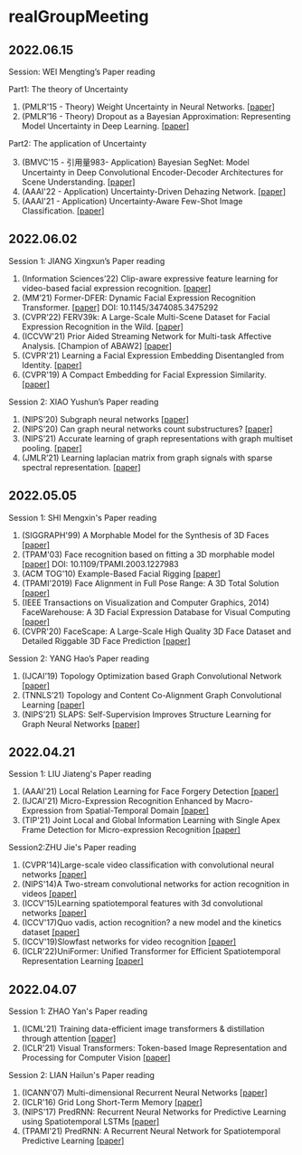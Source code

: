 # realGroupMeeting

## 2022.06.15
Session: WEI Mengting’s Paper reading


Part1: The theory of Uncertainty
1. (PMLR'15 - Theory) Weight Uncertainty in Neural Networks. [[paper]](http://proceedings.mlr.press/v37/blundell15.pdf)
2. (PMLR’16 - Theory) Dropout as a Bayesian Approximation: Representing Model Uncertainty in Deep Learning. [[paper]](http://proceedings.mlr.press/v48/gal16.pdf)


Part2: The application of Uncertainty


3. (BMVC'15 - 引用量983- Application) Bayesian SegNet: Model Uncertainty in Deep Convolutional Encoder-Decoder Architectures for Scene Understanding. [[paper]](https://arxiv.org/pdf/1511.02680.pdf?source=post_page---------------------------)
4. (AAAI'22 - Application) Uncertainty-Driven Dehazing Network. [[paper]](https://www.aaai.org/AAAI22Papers/AAAI-2838.HongM.pdf)
5. (AAAI'21 - Application) Uncertainty-Aware Few-Shot Image Classification. [[paper]](https://arxiv.org/pdf/2010.04525.pdf)

## 2022.06.02
Session 1: JIANG Xingxun’s Paper reading

1. (Information Sciences’22) Clip-aware expressive feature learning for video-based facial expression recognition. [[paper]](https://cvlab-liuyuanyuan.github.io/pdf/journalpaper/Clip-aware%20Expressive%20Feature%20Learning%20for%20Video-based%20Facial%20Expression.pdf)
2. (MM’21) Former-DFER: Dynamic Facial Expression Recognition Transformer. [[paper]](https://dl.acm.org/doi/abs/10.1145/3474085.3475292) DOI: 10.1145/3474085.3475292
3. (CVPR’22) FERV39k: A Large-Scale Multi-Scene Dataset for Facial Expression Recognition in the Wild. [[paper]](https://arxiv.org/pdf/2203.09463.pdf)
4. (ICCVW'21) Prior Aided Streaming Network for Multi-task Affective Analysis. [Champion of ABAW2] [[paper]](https://openaccess.thecvf.com/content/ICCV2021W/ABAW/papers/Zhang_Prior_Aided_Streaming_Network_for_Multi-Task_Affective_Analysis_ICCVW_2021_paper.pdf)
5. (CVPR'21) Learning a Facial Expression Embedding Disentangled from Identity. [[paper]](https://openaccess.thecvf.com/content/CVPR2021/papers/Zhang_Learning_a_Facial_Expression_Embedding_Disentangled_From_Identity_CVPR_2021_paper.pdf)
6. (CVPR'19) A Compact Embedding for Facial Expression Similarity. [[paper]](https://openaccess.thecvf.com/content_CVPR_2019/papers/Vemulapalli_A_Compact_Embedding_for_Facial_Expression_Similarity_CVPR_2019_paper.pdf)

Session 2: XIAO Yushun’s Paper reading

1. (NIPS’20) Subgraph neural networks [[paper]](https://proceedings.neurips.cc/paper/2020/file/5bca8566db79f3788be9efd96c9ed70d-Paper.pdf)
2. (NIPS’20) Can graph neural networks count substructures? [[paper]](https://proceedings.neurips.cc/paper/2020/file/75877cb75154206c4e65e76b88a12712-Paper.pdf)
3. (NIPS’21) Accurate learning of graph representations with graph multiset pooling. [[paper]](https://arxiv.org/pdf/2102.11533)
4. (JMLR’21) Learning laplacian matrix from graph signals with sparse spectral representation.  [[paper]](https://www.jmlr.org/papers/volume22/19-944/19-944.pdf)

## 2022.05.05
Session 1: SHI Mengxin's Paper reading 

1. (SIGGRAPH'99) A Morphable Model for the Synthesis of 3D Faces [[paper]](https://dl.acm.org/doi/pdf/10.1145/311535.311556)
2. (TPAM'03) Face recognition based on fitting a 3D morphable model [[paper]](https://ieeexplore.ieee.org/abstract/document/1227983) DOI: 10.1109/TPAMI.2003.1227983 
3. (ACM TOG'10) Example-Based Facial Rigging [[paper]](https://infoscience.epfl.ch/record/149375/files/siggraph2010EBFR.pdf)
4. (TPAMI'2019) Face Alignment in Full Pose Range: A 3D Total Solution [[paper]](https://arxiv.org/pdf/1804.01005)
5. (IEEE Transactions on Visualization and Computer Graphics, 2014) FaceWarehouse: A 3D Facial Expression Database for Visual Computing [[paper]](http://kunzhou.net/2012/facewarehouse-tr.pdf)
6. (CVPR'20) FaceScape: A Large-Scale High Quality 3D Face Dataset and Detailed Riggable 3D Face Prediction [[paper]](https://openaccess.thecvf.com/content_CVPR_2020/papers/Yang_FaceScape_A_Large-Scale_High_Quality_3D_Face_Dataset_and_Detailed_CVPR_2020_paper.pdf)

Session 2: YANG Hao’s Paper reading
1. (IJCAI’19) Topology Optimization based Graph Convolutional Network [[paper]](https://www.ijcai.org/proceedings/2019/0563.pdf)
2. (TNNLS’21) Topology and Content Co-Alignment Graph Convolutional Learning [[paper]](https://arxiv.org/pdf/2003.12806)
3. (NIPS’21) SLAPS: Self-Supervision Improves Structure Learning for Graph Neural Networks [[paper]](https://proceedings.neurips.cc/paper/2021/file/bf499a12e998d178afd964adf64a60cb-Paper.pdf)


## 2022.04.21
Session 1: LIU Jiateng's Paper reading
1. (AAAI'21) Local Relation Learning for Face Forgery Detection [[paper]](https://www.aaai.org/AAAI21Papers/AAAI-1964.ChenS.pdf)
2. (IJCAI'21) Micro-Expression Recognition Enhanced by Macro-Expression from Spatial-Temporal Domain [[paper]](https://www.ijcai.org/proceedings/2021/0164.pdf)
3. (TIP'21) Joint Local and Global Information Learning with Single Apex Frame Detection for Micro-expression Recognition [[paper]](https://www.researchgate.net/profile/Yante-Li-2/publication/346745417_Joint_Local_and_Global_Information_Learning_With_Single_Apex_Frame_Detection_for_Micro-Expression_Recognition/links/5ff6f64c92851c13fef3e06f/Joint-Local-and-Global-Information-Learning-With-Single-Apex-Frame-Detection-for-Micro-Expression-Recognition.pdf)

Session2:ZHU Jie's Paper reading
1. (CVPR'14)Large-scale video classification with convolutional neural networks [[paper]](https://www.cv-foundation.org/openaccess/content_cvpr_2014/papers/Karpathy_Large-scale_Video_Classification_2014_CVPR_paper.pdf)
2. (NIPS'14)A Two-stream convolutional networks for action recognition in videos [[paper]](https://proceedings.neurips.cc/paper/2014/file/00ec53c4682d36f5c4359f4ae7bd7ba1-Paper.pdf)
3. (ICCV'15)Learning spatiotemporal features with 3d convolutional networks [[paper]](https://openaccess.thecvf.com/content_iccv_2015/papers/Tran_Learning_Spatiotemporal_Features_ICCV_2015_paper.pdf)
4. (ICCV'17)Quo vadis, action recognition? a new model and the kinetics dataset [[paper]](https://openaccess.thecvf.com/content_cvpr_2017/papers/Carreira_Quo_Vadis_Action_CVPR_2017_paper.pdf)
5. (ICCV'19)Slowfast networks for video recognition [[paper]](https://openaccess.thecvf.com/content_ICCV_2019/papers/Feichtenhofer_SlowFast_Networks_for_Video_Recognition_ICCV_2019_paper.pdf)
6. (ICLR'22)UniFormer: Unified Transformer for Efficient Spatiotemporal Representation Learning [[paper]](https://arxiv.org/pdf/2201.04676.pdf)


## 2022.04.07
Session 1: ZHAO Yan's Paper reading 
1. (ICML'21) Training data-efficient image transformers & distillation through attention [[paper]](http://proceedings.mlr.press/v139/touvron21a/touvron21a.pdf)
2. (ICLR'21) Visual Transformers: Token-based Image Representation and Processing for Computer Vision [[paper]](https://arxiv.org/pdf/2006.03677)

Session 2: LIAN Hailun's Paper reading
1. (ICANN'07) Multi-dimensional Recurrent Neural Networks [[paper]](https://arxiv.org/pdf/0705.2011.pdf)  
2. (ICLR'16) Grid Long Short-Term Memory [[paper]](https://arxiv.org/pdf/1507.01526.pdf)
3. (NIPS'17) PredRNN: Recurrent Neural Networks for Predictive Learning using Spatiotemporal LSTMs [[paper]](https://proceedings.neurips.cc/paper/2017/file/e5f6ad6ce374177eef023bf5d0c018b6-Paper.pdf)
4. (TPAMI'21) PredRNN: A Recurrent Neural Network for Spatiotemporal Predictive Learning [[paper]](https://arxiv.org/pdf/2103.09504.pdf?ref=https://githubhelp.com)


